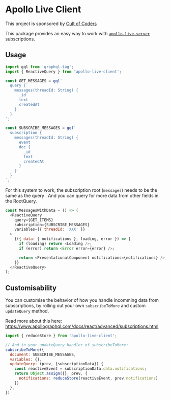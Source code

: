 # Apollo Live Client

This project is sponsored by [Cult of Coders](https://www.cultofcoders.com)

This package provides an easy way to work with [`apollo-live-server`](https://github.com/cult-of-coders/apollo-live-server) subscriptions.

## Usage

```js
import gql from 'graphql-tag';
import { ReactiveQuery } from 'apollo-live-client';

const GET_MESSAGES = gql`
  query {
    messages(threadId: String) {
      _id
      text
      createdAt
    }
  }
`;

const SUBSCRIBE_MESSAGES = gql`
  subscription {
    messages(threadId: String) {
      event
      doc {
        _id
        text
        createdAt
      }
    }
  }
`;
```

For this system to work, the subscription root (`messages`) needs to be the same as the query . And you can query for more data from other fields in the RootQuery.

```js
const MessagesWithData = () => (
  <ReactiveQuery
    query={GET_ITEMS}
    subscription={SUBSCRIBE_MESSAGES}
    variables={{ threadId: 'XXX' }}
  >
    {({ data: { notifications }, loading, error }) => {
      if (loading) return <Loading />;
      if (error) return <Error error={error} />;

      return <PresentationalComponent notifications={notifications} />;
    }}
  </ReactiveQuery>
);
```

## Customisability

You can customise the behavior of how you handle incomming data from subscriptions, by rolling out your
own `subscribeToMore` and custom `updateQuery` method.

Read more about this here:
https://www.apollographql.com/docs/react/advanced/subscriptions.html

```js
import { reduceStore } from 'apollo-live-client';

// And in your updateQuery handler of subscribeToMore:
subscribeToMore({
  document: SUBSCRIBE_MESSAGES,
  variables: {},
  updateQuery: (prev, {subscriptionData}) {
    const reactiveEvent = subscriptionData.data.notifications;
    return Object.assign({}, prev, {
      notifications: reduceStore(reactiveEvent, prev.notifications)
    })
  },
})
```

